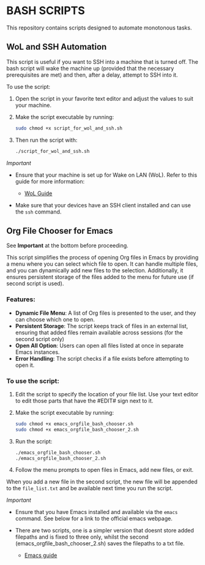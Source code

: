 # BASH SCRIPTS

This repository contains scripts designed to automate monotonous tasks.

## WoL and SSH Automation

This script is useful if you want to SSH into a machine that is turned off. The bash script will wake the machine up (provided that the necessary prerequisites are met) and then, after a delay, attempt to SSH into it.

To use the script:

1. Open the script in your favorite text editor and adjust the values to suit your machine.

2. Make the script executable by running:

   ```bash
   sudo chmod +x script_for_wol_and_ssh.sh
   ```

3. Then run the script with:

   ```bash
   ./script_for_wol_and_ssh.sh
   ```

*Important*

- Ensure that your machine is set up for Wake on LAN (WoL). Refer to this guide for more information:

  - [WoL Guide](https://uk.pcmag.com/networking/137906/how-to-turn-on-your-computer-from-across-the-house-with-wake-on-lan)

- Make sure that your devices have an SSH client installed and can use the `ssh` command.


## Org File Chooser for Emacs

See **Important** at the bottom before proceeding.

This script simplifies the process of opening Org files in Emacs by providing a menu where you can select which file to open. It can handle multiple files, and you can dynamically add new files to the selection. Additionally, it ensures persistent storage of the files added to the menu for future use (if second script is used).

### Features:

- **Dynamic File Menu**: A list of Org files is presented to the user, and they can choose which one to open.
- **Persistent Storage**: The script keeps track of files in an external list, ensuring that added files remain available across sessions (for the second script only)
- **Open All Option**: Users can open all files listed at once in separate Emacs instances.
- **Error Handling**: The script checks if a file exists before attempting to open it.

### To use the script:

1. Edit the script to specify the location of your file list. Use your text editor to edit those parts that have the #EDIT# sign next to it.
   
2. Make the script executable by running:

   ```bash
   sudo chmod +x emacs_orgfile_bash_chooser.sh
   sudo chmod +x emacs_orgfile_bash_chooser_2.sh
   ```

3. Run the script:

   ```bash
   ./emacs_orgfile_bash_chooser.sh
   ./emacs_orgfile_bash_chooser_2.sh
   ```

4. Follow the menu prompts to open files in Emacs, add new files, or exit.

When you add a new file in the second script, the new file will be appended to the `file_list.txt` and be available next time you run the script.

*Important*
- Ensure that you have Emacs installed and available via the `emacs` command. See below for a link to the official emacs webpage.
  
- There are two scripts, one is a simpler version that doesnt store added filepaths and is fixed to three only, whilst the second (emacs_orgfile_bash_chooser_2.sh) saves the filepaths to a txt file.

  - [Emacs guide](https://www.gnu.org/software/emacs/)
